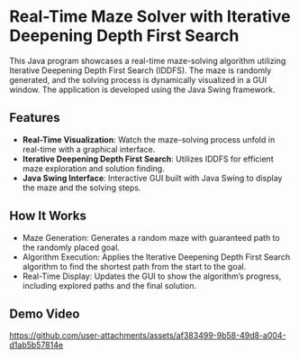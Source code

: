 # Real-Time Maze Solver with Iterative Deepening Depth First Search
This Java program showcases a real-time maze-solving algorithm utilizing Iterative Deepening Depth First Search (IDDFS). The maze is randomly generated, and the solving process is dynamically visualized in a GUI window. The application is developed using the Java Swing framework.

## Features
- **Real-Time Visualization**: Watch the maze-solving process unfold in real-time with a graphical interface.
- **Iterative Deepening Depth First Search**: Utilizes IDDFS for efficient maze exploration and solution finding.
- **Java Swing Interface**: Interactive GUI built with Java Swing to display the maze and the solving steps.

## How It Works
- Maze Generation: Generates a random maze with guaranteed path to the randomly placed goal.
- Algorithm Execution: Applies the Iterative Deepening Depth First Search algorithm to find the shortest path from the start to the goal.
- Real-Time Display: Updates the GUI to show the algorithm’s progress, including explored paths and the final solution.

## Demo Video
https://github.com/user-attachments/assets/af383499-9b58-49d8-a004-d1ab5b57814e

